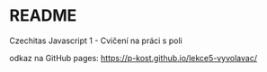 # README #

Czechitas Javascript 1 - Cvičení na práci s poli


odkaz na GitHub pages: https://p-kost.github.io/lekce5-vyvolavac/